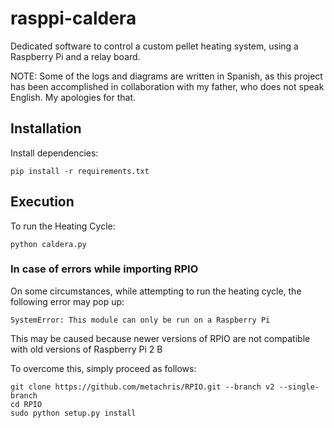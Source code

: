 # rasppi-caldera
Dedicated software to control a custom pellet heating system, using a Raspberry Pi and a relay board.

NOTE: Some of the logs and diagrams are written in Spanish, as this project has been accomplished in collaboration with my father, who does not speak English. My apologies for that.

## Installation
Install dependencies:

```
pip install -r requirements.txt
```

## Execution
To run the Heating Cycle:

```
python caldera.py
```

### In case of errors while importing RPIO
On some circumstances, while attempting to run the heating cycle, the following error may pop up:
```
SystemError: This module can only be run on a Raspberry Pi
```

This may be caused because newer versions of RPIO are not compatible with old versions of Raspberry Pi 2 B

To overcome this, simply proceed as follows:
```
git clone https://github.com/metachris/RPIO.git --branch v2 --single-branch
cd RPIO
sudo python setup.py install
```
